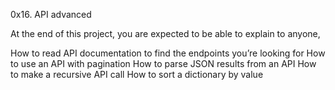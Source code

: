 0x16. API advanced

At the end of this project, you are expected to be able to explain to anyone,

How to read API documentation to find the endpoints you’re looking for
How to use an API with pagination
How to parse JSON results from an API
How to make a recursive API call
How to sort a dictionary by value
